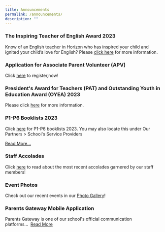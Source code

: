 ```yaml
---
title: Announcements
permalink: /announcements/
description: ""
---
```

### The Inspiring Teacher of English Award 2023
Know of an English teacher in Horizon who has inspired your child and ignited your child’s love for English? Please [click here](https://www.horizonpri.moe.edu.sg/ilovemyenglishteacher/) for more information. 

### Application for Associate Parent Volunteer (APV)

Click [here](https://form.gov.sg/61e6499a860fdd0014a8ee99) to register,now!

### President's Award for Teachers (PAT) and Outstanding Youth in Education Award (OYEA) 2023

Please click [here](https://horizonpri-moe-edu-sg-admin.cwp.sg/announcement/president-s-award-for-teachers-pat-and-outstanding-youth-in-education-award-oyea-2023) for more information.

### P1-P6 Booklists 2023

Click [here](https://horizonpri-moe-edu-sg-admin.cwp.sg/our-partners/schools-service-providers) for P1-P6 booklists 2023. You may also locate this under Our Partners > School's Service Providers

[Read More...](https://horizonpri.moe.edu.sg/others/71)

### Staff Accolades

Click [here](https://horizonpri.moe.edu.sg/our-pride/accolades/staff) to read about the most recent accolades garnered by our staff members!

### Event Photos

Check out our recent events in our [Photo Gallery](https://horizonpri.moe.edu.sg/our-pride/photo-gallery/events-photos-2021)!

### Parents Gateway Mobile Application

Parents Gateway is one of our school's official communication platforms...  [Read More](https://horizonpri.moe.edu.sg/announcement/parents-gateway-mobile-application)